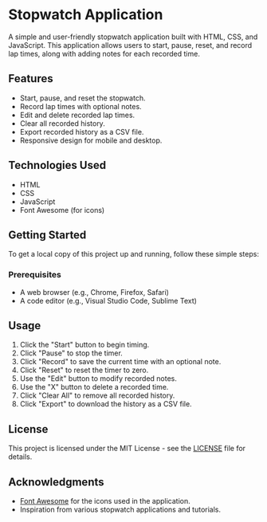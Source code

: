 # Stopwatch Application

A simple and user-friendly stopwatch application built with HTML, CSS, and JavaScript. This application allows users to start, pause, reset, and record lap times, along with adding notes for each recorded time.

## Features

- Start, pause, and reset the stopwatch.
- Record lap times with optional notes.
- Edit and delete recorded lap times.
- Clear all recorded history.
- Export recorded history as a CSV file.
- Responsive design for mobile and desktop.

## Technologies Used

- HTML
- CSS
- JavaScript
- Font Awesome (for icons)

## Getting Started

To get a local copy of this project up and running, follow these simple steps:

### Prerequisites

- A web browser (e.g., Chrome, Firefox, Safari)
- A code editor (e.g., Visual Studio Code, Sublime Text)

## Usage

1. Click the "Start" button to begin timing.
2. Click "Pause" to stop the timer.
3. Click "Record" to save the current time with an optional note.
4. Click "Reset" to reset the timer to zero.
5. Use the "Edit" button to modify recorded notes.
6. Use the "X" button to delete a recorded time.
7. Click "Clear All" to remove all recorded history.
8. Click "Export" to download the history as a CSV file.

## License

This project is licensed under the MIT License - see the [LICENSE](LICENSE) file for details.

## Acknowledgments

- [Font Awesome](https://fontawesome.com/) for the icons used in the application.
- Inspiration from various stopwatch applications and tutorials.
